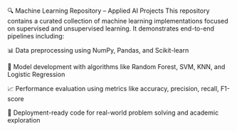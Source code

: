 🔍 Machine Learning Repository – Applied AI Projects
This repository contains a curated collection of machine learning implementations focused on supervised and unsupervised learning. It demonstrates end-to-end pipelines including:

📊 Data preprocessing using NumPy, Pandas, and Scikit-learn

🧠 Model development with algorithms like Random Forest, SVM, KNN, and Logistic Regression

📈 Performance evaluation using metrics like accuracy, precision, recall, F1-score

🚀 Deployment-ready code for real-world problem solving and academic exploration


